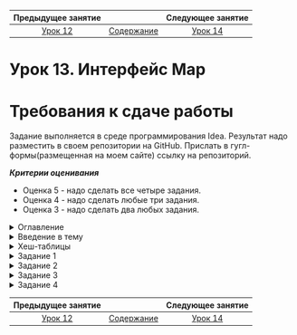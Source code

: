 Предыдущее занятие |         &nbsp;          | Следующее занятие
:----------------:|:-----------------------:|:----------------:
[Урок 12](LESSON12.MD) | [Содержание](README.MD) | [Урок 14](LESSON14.md)

# Урок 13. Интерфейс Map

# Требования к сдаче работы

Задание выполняется в среде программирования Idea. Результат надо разместить в своем репозитории на GitHub.
Прислать в гугл-формы(размещенная на моем сайте) ссылку на репозиторий.

***Критерии оценивания***

* Оценка 5 - надо сделать все четыре задания.
* Оценка 4 - надо сделать любые три задания.
* Оценка 3 - надо сделать два любых задания.

<details>
<summary>
Оглавление
</summary>

# Оглавление

1. [Введение в тему](#введение-в-тему)
2. [Хеш-таблицы](#хеш-таблицы)
   * [Варианты реализации хеш-таблицы](#варианты-реализации-хеш-таблицы) 
   * [Методы интерфейса Map](#методы-интерфейса-map)
     * [put(K key, V value)](#putk-key-v-value)
     * [containsKey(Object key)](#containskeyobject-key)
     * [get(Object key)](#getobject-key)
     * [getOrDefault(Object key, V defaultValue)](#getordefaultobject-key-v-defaultvalue)
     * [size()](#size)
     * [remove(Object key) и clear()](#removeobject-key-и-clear)
     * [isEmpty()](#isempty)
     * [Задача 2](#задача-2)
     * [keySet(), values(), entrySet()](#keyset-values-entryset)
     * [Ключи бывают разные](#ключи-бывают-разные)
3. [Задание 1](#задание-1)
4. [Задание 2](#задание-2)
5. [Задание 3](#задание-3)
6. [Задание 4](#задание-4)
  

</details>

<details>
<summary>Введение в тему</summary>

# Введение в тему

Продолжаем изучать коллекции.
Вы уже познакомились с интерфейсом `Collection` и его наследниками: `List`, `ArrayList`, `LinkedList`. 
В этой теме отправимся в другие области иерархии Java Collections Framework.

Сначала остановимся на интерфейсе `Map` — базовом для хеш-таблиц.
Разберём подробнее, как они устроены и на каких алгоритмах работают.
Ещё вы узнаете об особенностях использования разных типов хеш-таблиц, которые есть в Java.

Затем перейдём к множествам (`Set`). Эта новая для вас структура данных незаменима, 
если нужно хранить уникальные элементы и при этом неважно, в каком порядке.

Вот основные пункты, которые мы подсветим:
    * какие процессы происходят внутри хеш-таблиц;
    * какие есть варианты реализации хеш-таблицы и чем они различаются;
    * какая сложность у операций с хеш-таблицами;
    * что такое множества и какие они бывают.

</details>

<details>

<summary>Хеш-таблицы</summary>

# Хеш-таблицы

[Оглавление](#оглавление)

Вы уже знакомы с хеш-таблицами. Напомним, 
что данные в них хранятся в формате `(ключ, значение)`.
В этом уроке вы изучите несколько важных понятий, которые помогут вам погрузиться
в технические нюансы устройства и работы хеш-таблиц.

## Отображение

В технической литературе и статьях хеш-таблицу иногда называют отображением. 
**Отображение** (англ. _map_) — такое сопоставление, при котором каждому объекту 
первого множества соответствует ровно один объект второго множества. Сейчас объясним.

Представьте, что у вас есть два списка: в одном — страны,
в другом — континенты. 
Нужно написать код, который будет узнавать по стране континент,
на котором она расположена. Каждой стране сопоставлен ровно один континент.
А вот на континент может указывать любое количество стран.

![img.png](L13/img.png)

Перед вами отображение стран в континенты. 
В коде его можно записать в виде хеш-таблицы,
где страна будет ключом, а континент — значением:


```java
Map<String, String> countriesAndContinents = new HashMap<>();

countriesAndContinents.put("Марокко", "Африка");
countriesAndContinents.put("Танзания", "Африка");
countriesAndContinents.put("Россия", "Евразия");
countriesAndContinents.put("Италия", "Евразия");
countriesAndContinents.put("США", "Северная Америка");
countriesAndContinents.put("Франция", "Евразия");
countriesAndContinents.put("Содружество Австралии", "Австралия");
```

Или можно сделать отображение континентов в массивы стран:

```java
Map<String, String[]> continentsAndCountries = new HashMap<>();

continentsAndCountries.put("Африка", new String[] {"Марокко", "Танзания"});
continentsAndCountries.put("Евразия", new String[] {"Россия", "Италия", "Франция"});
continentsAndCountries.put("Северная Америка", new String[] {"США"});
continentsAndCountries.put("Австралия", new String[] {"Содружество Австралии"});
```

Каждому континенту-ключу соответствует ровно один массив-значение, 
содержащий в себе любое количество стран. 

У отображения, или хеш-таблицы, есть и другие имена:
**словарь** (англ. _dictionary_), **хеш** (англ. _hash_),
**ассоциативный массив** (англ. _associative array_).
А иногда программисты называют эту структуру данных **мапа** (от англ. _map_) или просто **таблица**.

В следующих уроках мы продолжим использовать слово «хеш-таблица»,
хотя с научной и математической точки зрения «отображение» является более корректным термином.

## Варианты реализации хеш-таблицы

Хеш-таблица входит в стандартную библиотеку и является частью Java Collections Framework.

Напомним, что `Collection` и `Map` — основа для всех коллекций в `Java`.
Вы уже знакомы с интерфейсом `Collection` и его наследниками: `List`, `ArrayList`, `LinkedList`.
Теперь мы подробнее расскажем про интерфейс `Map` — он базовый для всех хеш-таблиц. 

![img_1.png](L13/img_1.png)

В интерфейсе `Map` описаны основные операции, которые можно выполнять с хеш-таблицей. 
`AbstractMap` — это абстрактный класс. Он содержит в себе базовую логику, 
которая является общей для всех других реализаций. `HashMap`,  `LinkedHashMap`, 
`TreeMap` — это разные реализации интерфейса Map из стандартной библиотеки `Java`.

> 💡 Обратите внимание: между `TreeMap` и `AbstractMap` есть интерфейсы `SortedMap` и `NavigableMap`. 
> В них описаны дополнительные операции, которые могут выполняться только в том случае,
> если ключи хранятся в отсортированном виде.

Реализация `HashMap` (англ. «хеш-таблица») наиболее универсальная. 
Она используется чаще всего. Ключи в ней хранятся без определённого порядка.
Обычно это не доставляет неудобств, потому что в большинстве случаев при работе 
с хеш-таблицей нужно просто узнавать значение. А для этой операции порядок ключей не важен.

Но для решения некоторых задач требуется, чтобы ключи в хеш-таблице хранились в том же порядке, 
в каком они в неё добавлялись. Например, комментарии на сайте должны отображаться 
в порядке их написания пользователями, а при перезагрузке страницы — оставаться на своих местах. 
В таком случае разработчику пригодится **связанная** (англ. _linked_) хеш-таблица —  `LinkedHashMap`. 

В других ситуациях нужны более сложные правила сортировки. Предположим, мы хотим, 
чтобы велосипеды на сайте магазина спортивных товаров были отсортированы по цвету.
Сначала должны идти красные, затем зелёные, дальше синие, а потом — все остальные.
Здесь не обойтись без упорядоченной хеш-таблицы `TreeMap`.

Кроме этих трёх существуют и другие реализации хеш-таблиц от сторонних разработчиков.
Несмотря на специфические различия, основное назначение у них всегда одно и то же — 
быстро возвращать значение, соответствующее ключу. 

Вы тоже сможете создать свою хеш-таблицу с нужными вам параметрами на основе интерфейса `Map`,
если это понадобится для решения конкретной задачи. Чуть позже мы покажем, как это делается.

## Методы интерфейса `Map`

Вы уже знакомы с основными операциями, которые есть у интерфейса Map.
Вспомним их и заодно изучим несколько новых.

Создать новую хеш-таблицу можно так: 

```java
Map<String, Boolean> shoppingList = new HashMap<>();
```
Хеш-таблица `shoppingList` (англ. «список покупок») в качестве ключа принимает строку `String` (название товара),
а в качестве значения — логический тип `boolean` (`true` — если товар уже куплен, `false` — если ещё не куплен). 

Обратите внимание: при объявлении хеш-таблицы слева мы указали `Map`, а справа — `HashMap`. 
Такой подход позволяет избежать жёсткой привязки переменной `shoppingList` 
к конкретной реализации интерфейса `Map`. 
Потом, если это потребуется, можно будет легко поменять реализацию хеш-таблицы,
всего лишь изменив код в этой строчке. 

### **`put(K key, V value)`**

Пара `(ключ, значение)` называется запись (англ. _entry_). 
Для добавления новой записи в хеш-таблицу, нужно вызвать метод `put(K key, V value)`,
где `key` — это ключ, а `value` —  значение. 

Попробуйте добавить в список покупок товар, который вы хотели бы купить.

```java
import java.util.HashMap;
import java.util.Map;

public class Practicum {
    public static void main(String[] args) {
       Map<String, Boolean> shoppingList = new HashMap<>();

       shoppingList.put("Яблоки", true); // этот товар уже куплен
       shoppingList.put("Авокадо", false); // этот товар ещё не куплен
       shoppingList.put("Мандарины", false); // этот товар тоже пока ещё не куплен

       System.out.println("Список покупок: " + shoppingList);
		}
}
```

![img_2.png](L13/img_2.png)

Если при добавлении новой записи окажется, что такой ключ в хеш-таблице уже есть,
то соответствующее ему значение будет перезаписано. 

Представьте, что вы работаете в игровой студии и ваш коллега создаёт рейтинг 
всех игроков по количеству очков. Для решения этой задачи он выбрал хеш-таблицу,
где в ключе хранится имя игрока, а в значении — количество очков.
Но он не предусмотрел, что имена у игроков не уникальные: в игре может быть много Алексов, Денисов и Анджел.
Поэтому каждый новый игрок будет перезаписывать количество очков другого игрока с таким же именем. 

Будьте аккуратны и всегда выбирайте в качестве ключа что-то уникальное.
В случае с игрой это может быть ID игрока, который генерируется при регистрации.

### `containsKey(Object key)`

Чтобы избежать случайного изменения значения, можно сначала проверить,
содержится в хеш-таблице конкретный ключ или нет. Для этого используется метод `containsKey(Object key)`, 
где `Object` — это тип ключа, а `key` — сам ключ, который мы ищем. Метод возвращает булево значение.

### `get(Object key)`

Чтобы получить значение по ключу, нужно вызвать метод `get(Object key)`
и передать в него нужный ключ — это вы уже знаете. 
Но у этого метода есть важная особенность: **если в хеш-таблице по 
запрошенному ключу значения нет, то метод вернёт `null`.**
Поэтому часто Java-программисты ещё до вызова `get(Object key)` проверяют 
с помощью метода `containsKey(Object key)`, хранится искомый ключ в хеш-таблице или нет.

## `getOrDefault(Object key, V defaultValue)`

Этот метод часто используют для защиты от `NullPointerException`. 
В случае если искомого ключа `(Object key)` в хеш-таблице нет,
вернётся **значение по умолчанию** (англ. _default_), 
которое передаётся в метод вторым параметром `(V defaultValue)`. 

Посмотрим, как работает метод `getOrDefault(Object key, V defaultValue)`,
на примере задачи поиска почтового индекса по адресу. 
Если адреса в хеш-таблице нет, то будет возвращён почтовый индекс, указанный по умолчанию — `000000`: 

```java
String zip = zipCodesByStreet.getOrDefault("Московский проспект", "000000");
```

Эту задачу можно решить и с помощью метода `get`, 
но такой вариант менее удобен, потому что придётся написать больше кода:

```java
String zip = zipCodesByStreet.get("Московский проспект");
if (zip == null) {
    zip = "000000";
}
```

## `size()`

Чтобы узнать, сколько записей содержится в хеш-таблице, нужно вызвать метод `size()`. 
Возвращаемый тип этого метода — `int`. Его максимальное возможное значение — `2 147 483 647`.
Оно совпадает с максимальным количеством записей, которое можно хранить в хеш-таблице.

Перед вами хеш-таблица `citiesCoordinates`.
Она содержит название города (в ключе) и его координаты (в значении). 
Выведем в консоль количество городов, координаты которых занесены в программу:

```java
import java.util.HashMap;
import java.util.Map;

public class Practicum {
    public static void main(String[] args) {
        Map<String, String> citiesCoordinates = new HashMap<>();

        citiesCoordinates.put("Москва", "55.7558° N, 37.6173° E");
        citiesCoordinates.put("Новосибирск", "54.9833° N, 82.8964° E");
        citiesCoordinates.put("Париж", "48.8566° N, 2.3522° E");
        citiesCoordinates.put("Пекин", "39.9042° N, 116.4074° E");
        citiesCoordinates.put("Сидней", "33.8688° S, 151.2093° E");

        System.out.println("В программе есть информация о координатах " + citiesCoordinates.size() + " городов.");
    }
}
```
![img_3.png](L13/img_3.png)

## `remove(Object key)` и `clear()`

Метод `remove(Object key)` возвращает значение, которое хранилось по этому ключу, 
и удаляет из хеш-таблицы соответствующую пару `(ключ, значение)`. 
Если по такому ключу ничего не хранилось, метод вернёт `null`.

Для удаления из хеш-таблицы всех данных разом есть отдельный метод — `clear()`.
Этот метод ничего не возвращает в ответ.

```java
import java.util.HashMap;
import java.util.Map;

public class Practicum {
    public static void main(String[] args) {
        Map<String, String> data = new HashMap<>();
        data.put("key1", "value1");
        data.put("key2", "value2");
        data.put("key3", "value3");

        System.out.println("Содержимое хеш-таблицы data: " + data);

        String key1Value = data.remove("key1");
        System.out.println("Значение которое раньше хранилось по ключу key1: " + key1Value);
       
        System.out.println("Содержимое хеш-таблицы data: " + data);

        String key5Value = data.remove("key5");
        System.out.println("Значение которое раньше хранилось по ключу key5: " + key5Value);
    }
}
```

![img_4.png](L13/img_4.png)

Запустите код и убедитесь, что метод `clear()` удалил все данные из хеш-таблицы.

```java
import java.util.HashMap;
import java.util.Map;

public class Practicum {
    public static void main(String[] args) {
        Map<String, String> data = new HashMap<>();
        data.put("key1", "value1");
        data.put("key2", "value2");
        data.put("key3", "value3");

        System.out.println("Количество записей в хеш-таблице: " + data.size());

        data.clear();

        System.out.println("Количество записей в хеш-таблице: " + data.size());
    }
}
```

![img_5.png](L13/img_5.png)

## `isEmpty()`

Метод `isEmpty()` проверяет, хранится ли что-то в хеш-таблице или она пока пустая.
Если в хеш-таблице пусто, вернётся `true`, а если хотя бы одна запись уже есть — `false`.

## `keySet()`, `values()`, `entrySet()`

Если вам нужно выполнить итерацию по данным, которые хранятся внутри хеш-таблицы, 
сделать это можно несколькими способами: 
* метод `keySet()` — итерирует по всем ключам;
* метод `values()` — итерирует по всем значениями;
* метод `entrySet()` — итерирует по всем записям. Этот вариант удобен, 
когда во время итерации нужно иметь доступ одновременно и к ключу, и к значению.

---

Перед вами программа, которая хранит информацию о калорийности разных продуктов (из расчёта на 100 грамм). Изучите её код и запустите его.
Ещё вы можете попробовать:
* добавить в холодильник свои любимые продукты (их калорийность можно посмотреть в интернете);
* изменить код таким образом, чтобы в терминале появилось сообщение «Всё в порядке!».

```java
import java.util.HashMap;
import java.util.Map;

public class Practicum {
    public static void main(String[] args) {
        Map<String, Integer> food = new HashMap<>();

        // добавим продукты
        food.put("Яблоки", 52);
        food.put("Авокадо", 160);
        food.put("Молоко", 50);
        food.put("Сыр", 357);
        food.put("Пицца", 275);

        // выведем содержимое в консоль
        System.out.println("Содержимое холодильника: " + food + ".");

        // проверим, что все любимые продукты на месте
        boolean hasApples = food.containsKey("Яблоки");
        System.out.println("А у нас есть яблоки? 🤔 Ответ: " + hasApples + " 🥳.");

        boolean hasCoconuts = food.containsKey("Кокос");
        System.out.println("А у нас есть кокосы? 🤔 Ответ: " + hasCoconuts + " 😱. Срочно вызываем кокосовый отряд!");

        // а сколько калорий в пицце? Давайте проверим ...
        int caloriesInPizza = food.get("Пицца");
        System.out.println("Пицца содержит " + caloriesInPizza + " калорий на 100 г.");

        // хм, а сколько продуктов в холодильнике? Сейчас посмотрим ...
        System.out.println("Сейчас в холодильнике " + food.size() + " продуктов.");

        // а не съесть ли яблоко? 
        food.remove("Яблоки");
        System.out.println("Сейчас в холодильнике " + food.size() + " продукта. Кажется, пора пополнить запасы! 🛒");

        // выведем содержимое холодильника в консоль
        for (Map.Entry<String, Integer> entry : food.entrySet()) {
            System.out.println("'" + entry.getKey() + "' содержит " + entry.getValue() + " калорий в 100 г.");
        }

        food.clear(); // удалим все записи из хеш-таблицы

        // когда в холодильнике пусто ...
        System.out.println("Сейчас в холодильнике " + food.size() + " продуктов.");

        if (food.isEmpty()) {
            System.out.println("Ничего не осталось! Срочно заказываем доставку!");
        } else {
            System.out.println("Всё в порядке!");
        }
    }
}
```
![img_8.png](L13/img_8.png)

## Ключи бывают разные

В примерах кода выше в качестве ключа мы использовали типы, которые предоставляет Java, — строки и числа.
Однако ключом может стать объект любого типа. В том числе и тот, 
который вы как программист можете создать сами.

Например, во многих программах есть собственный класс `User`,
в котором хранится информация о пользователе. И если в коде 
нужно сопоставить пользователю какие-либо дополнительные данные 
(например, его почтовые адреса или приобретённые в интернет-магазине товары) — 
это можно сделать c помощью хеш-таблицы, используя в качестве ключа объект класса `User`.

Примеры объектов `User`:

```java
User { ID: 82384694727, name: Иван Петрович Ёлочкин, ... }
User { ID: 34709782136, name: Серафима Григорьевна Лесная, ... }
...
```
Но есть правило, 
которое нужно всегда соблюдать:

> если в качестве ключа используется объект собственного класса, 
> для него нужно переопределить методы `hashCode()` и equals()`.

Если этого не сделать, хеш-таблица будет работать неправильно. 
В следующих уроках мы разберём подробнее, почему для хеш-таблицы так важны эти методы.

Вот пример правильно реализованного класса `User`. 
У него переопределены методы `hashCode()` и `equals()`,
а значит, объекты этого класса можно смело использовать в качестве ключей в хеш-таблице.

```java
class User {
    Integer id;
    String name;
    String email;

    public User(Integer id, String name, String email) {
        this.id = id;
        this.name = name;
        this.email = email;
    }

    @Override
    public boolean equals(Object o) {
        if (this == o) return true;
        if (o == null || getClass() != o.getClass()) return false;

        User user = (User) o;

        return id.equals(user.id);
    }

    @Override
    public int hashCode() {
        return id.hashCode();
    }
}
```

Теперь рассмотрим несколько примеров хеш-таблиц с разными типами ключей.

Перед вами хеш-таблица, в которой хранится информация о количестве населения в разных странах. 
Это один из самых простых вариантов. Здесь ключом является строка, а значением — число:

```java
import java.util.HashMap;
import java.util.Map;

public class Practicum {
    public static void main(String[] args) {
        Map<String, Integer> population = new HashMap<>();

        population.put("Россия", 144_400_000);
        population.put("Франция", 67_060_000);
        population.put("Австралия", 25_360_000);

        System.out.println("Население стран: " + population);       
    }
}
```

![img_9.png](L13/img_9.png)

Теперь чуть более сложный пример. Здесь ключом является дата, 
а в значении хранится список товаров, которые поступили на склад в этот день:

```java
import java.time.LocalDate;
import java.util.HashMap;
import java.util.Map;
import java.util.List;

public class Practicum {
    public static void main(String[] args) {
        // класс LocalDate позволяет удобно работать с датами
        Map<LocalDate, List<String>> incomingGoods = new HashMap<LocalDate, List<String>>();
        
        incomingGoods.put(LocalDate.of(2021, 9, 17), List.of("Бананы"));
        incomingGoods.put(LocalDate.of(2021, 9, 18), List.of("Яблоки", "Апельсины"));
        incomingGoods.put(LocalDate.of(2021, 9, 23), List.of("Груши"));
        System.out.println("Поступления на склад: " + incomingGoods);
    }
}
```

А вот часть кода интернет-магазина. 
В хеш-таблице `userOrders` хранятся все заказы с 
разбивкой по пользователям. 
Ключом являются объекты пользователей,
а значением — уникальные идентификаторы их заказов.
Напоминаем, что в этом случае нужно **обязательно переопределить для класса `User` методы `hashCode()` и `equals()`**!

Попробуйте переопределить для класса User метод toString().
Обратите внимание, как после этого изменится вывод на консоль — он станет более понятным.

```java
import java.util.HashMap;
import java.util.Map;
import java.util.List;

public class Practicum {
    public static void main(String[] args) {
        Map<User, List<String>> userOrders = new HashMap<User, List<String>>();

        userOrders.put(
                new User(97457, "Джо", "joe@black.com"),
                List.of("1928873467463")
        );
        userOrders.put(
                new User(29575, "Лиз", "liz@black.com"),
                List.of(
                        "9828674982082",
                        "7249804867520"
                )
        );
        userOrders.put(
                new User(57860, "Ян", "yan@black.com"),
                List.of("4758039927678")
        );

        System.out.println("Заказы: " + userOrders);
    }
}

class User {
    Integer id;
    String name;
    String email;

    public User(Integer id, String name, String email) {
        this.id = id;
        this.name = name;
        this.email = email;
    }

    @Override
    public boolean equals(Object o) {
        if (this == o) return true;
        if (o == null || getClass() != o.getClass()) return false;

        User user = (User) o;

        return id.equals(user.id);
    }

    @Override
    public int hashCode() {
        return id.hashCode();
    }
}
```

```
Результат:

Заказы: {User@17cb1=[1928873467463], User@e204=[4758039927678], User@7387=[9828674982082, 7249804867520]}
```

Программисты часто используют хеш-таблицы, и на это есть несколько причин:
* хеш-таблицы крайне универсальны и подходят для решения множества разных задач;
* ими просто пользоваться и код получается лаконичным, понятным и выразительным;
* хеш-таблицы очень быстрые. Это позволяет ускорить работу программ.

Теперь вы знаете, что есть несколько вариантов реализаций хеш-таблиц: 
`HashMap`,  `LinkedHashMap`, `TreeMap`. 
В этом уроке вы познакомились со всеми операциями, которые описаны в интерфейсе `Map`. 
И, конечно, попрактиковались в работе с ними. 

А ещё вы узнали, что при создании хеш-таблицы важно выбирать уникальные ключи. 
При этом в качестве ключа можно использовать объекты любого класса, в том числе вашего собственного.

</details>

<details>

<summary>Задание 1</summary>

## Задание 1

Перед вами программа, которая помогает спрогнозировать, 
какое количество жителей будет в крупных городах мира через год — из расчёта,
что в среднем это число увеличивается на 1% ежегодно.

Сейчас в программе есть информация далеко не обо всех городах. 
Если запустить её для неизвестного города, будет выброшено исключение.
Доработайте код таким образом, чтобы программа работала корректно даже в тех случаях,
когда информации по городу нет.

```java
import java.util.HashMap;
import java.util.Map;

public class Practicum {
    public static void main(String[] args) {
        // хеш-таблица содержит информацию о количестве жителей в разных городах
        Map<String, Integer> citiesPopulation = new HashMap<>();
        citiesPopulation.put("Москва", 12_655_050);
        citiesPopulation.put("Лондон", 8_961_989);
        citiesPopulation.put("Нью-Йорк", 8_804_190);

        // попытаемся узнать, каким будет население Парижа через год
        String city = "Париж";
        Integer cityPopulation = citiesPopulation.get(city);
        System.out.println("Через 1 год население города " + city + " будет: " + (int)(cityPopulation * 1.01));
    }
}
```
#### Подсказка

Прежде чем вызывать метод `get(Object key)`, нужно с помощью метода `containsKey(Object key) удостовериться`,
что такой город есть в хеш-таблице.

Работая с хеш-таблицами, обязательно делайте такие проверки,
чтобы сократить количество багов в вашей программе.
</details>

<details>

<summary>Задание 2</summary>

## Задание 2

Перед вами код программы для ведения списка задач. 
Сначала дополните код ответа в консоли: “Todo-список пуст? Ответ: …”.
Проверьте, как он работает. Затем очистите хеш-таблицу, чтобы в консоли появилось сообщение о том, 
что хеш-таблица пуста.

```java
import java.util.HashMap;
import java.util.Map;

public class Practicum {
    public static void main(String[] args) {
        // ключ — название задачи, значение — выполнена эта задача или ещё нет
        Map<String, Boolean> todos = new HashMap<>();

        todos.put("Выучить Java", true);
        todos.put("Найти классную работу", false);
				... // дополните код, чтобы очистить список задач

        System.out.println("Todo-список пуст? Ответ: "...// дополните кодом, который даст верный ответ
    }
}
```
#### Подсказки
* В строку с выводом ответа добавьте `todos.isEmpty()`.
* После строк, где в хеш-таблицу `todos` добавляются задачи, очистите её: `todos.clear()`

#### Ожидаемый результат

![img_6.png](L13/img_6.png)

</details>


<details>
<summary>Задание 3</summary>

## Задание 3

У вас ответственное задание — нужно написать программу для авиакомпании, 
которая будет распределять пассажиров по местам в самолёте. Чтобы не усложнять,
будем считать, что места идут последовательно: 1, 2, 3, …, 50, 51, 52 и так далее.
Заполните хеш-таблицу таким образом, чтобы каждому пассажиру в ней соответствовало его место в самолёте.

```java
import java.util.HashMap;
import java.util.List;
import java.util.Map;

public class Practicum {
    // Пример списка пассажиров (на самом деле их больше)
    private static List<String> passengerNames = List.of(
            "Василий Петров",
            "Анна Ягирская",
            "Виктория Сотова",
            "Игорь Серов",
            "Людмила Ульянова"
    );

    public static void main(String[] args) {
        Map<String, Integer> seats = assignSeats(passengerNames);
        System.out.println("Места пассажиров: " + seats);
    }

    public static Map<String, Integer> assignSeats(List<String> passengerNames) {
        // Тут нужно написать код, который будет распределять места в самолёте ✈️
    }
}
```

### Подсказки

* Для начала создайте хеш-таблицу, которая будет хранить места пассажиров: 
`Map<String, Integer> seats = new HashMap<>();`.
* Чтобы у каждого следующего пассажира место было на одно больше от предыдущего,
нужна переменная-счётчик. Первое доступное место должно быть 1: `int seat = 1;`.
* Создайте цикл по всем пассажирам и в теле цикла назначьте каждому пассажиру своё место.
* Имя пассажира и назначенное место нужно сохранить в хеш-таблицу `seats`.
* После назначения места пассажиру нужно не забывать увеличивать переменную-счётчик на 1: `seat += 1;`.

</details>

<details>
<summary>Задание 4</summary>

## Задание 4

Ваш лучший друг решил открыть свою пиццерию и доставлять пиццу на дом. 
Он хочет автоматизировать все процессы, но для этого нужно собрать подробную аналитику по заказам. 
Давайте поможем ему в этом! Нужно найти самых активных клиентов — тех, кто заказывает пиццу чаще всего.

```java
import java.util.HashMap;
import java.util.Map;

public class Practicum {
    // Создадим хеш-таблицу для хранения заказов.
    // В качестве ключа будет имя клиента.
    // В качестве значения — количество заказов от этого клиента.
    private Map<String, Integer> orders = new HashMap<>();

    public static void main(String[] args) {
        Practicum pizzeria = new Practicum();
        pizzeria.openPizzeria();
        pizzeria.printStatistics();
    }

    // Начинаем принимать заказы! 🍕
    private void openPizzeria() {
        newOrder("Леонардо");
        newOrder("Донателло");
        newOrder("Рафаэль");
        newOrder("Леонардо");
        newOrder("Микеланджело");
        newOrder("Шреддер");
        newOrder("Донателло");
    }

    private void newOrder(String clientName) {
        // Сохраните новый заказ в хеш-таблицу. При обновлении счётчика заказов
        // не забудьте учесть заказы, которые уже были сделаны ранее.
    }

    private void printStatistics() {
        // Выведите собранную статистику в консоль и посчитайте общее количество заказов.
        //
        // Формат для вывода данных в консоль:
        //     Заказов от Микеланджело: 15
        //     Заказов от Леонардо: 4
        //     Всего заказов: 19
    }
}
```

### Подсказки

* Для того чтобы получить текущее количество заказов клиента, 
лучше всего подойдёт метод `getOrDefault(Object key, V defaultValue)`.
* Для добавления заказа используйте метод `put(K key, V value)`.
* Посчитать статистику проще всего в цикле, выполнив итерацию 
по всем записям. Для этого используйте метод `entrySet()`.

</details>



Предыдущее занятие |         &nbsp;          | Следующее занятие
:----------------:|:-----------------------:|:----------------:
[Урок 12](LESSON12.MD) | [Содержание](README.MD) | [Урок 14](LESSON14.MD)